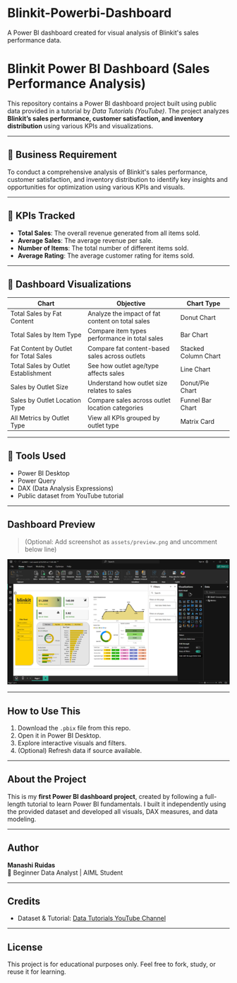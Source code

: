 # Blinkit-Powerbi-Dashboard
A Power BI dashboard created for visual analysis of Blinkit's sales performance data.
# Blinkit Power BI Dashboard (Sales Performance Analysis)

This repository contains a Power BI dashboard project built using public data provided in a tutorial by *Data Tutorials (YouTube)*. The project analyzes **Blinkit’s sales performance, customer satisfaction, and inventory distribution** using various KPIs and visualizations.

---

## 📌 Business Requirement

To conduct a comprehensive analysis of Blinkit's sales performance, customer satisfaction, and inventory distribution to identify key insights and opportunities for optimization using various KPIs and visuals.

---

## 📌 KPIs Tracked


- **Total Sales**: The overall revenue generated from all items sold.
- **Average Sales**: The average revenue per sale.
- **Number of Items**: The total number of different items sold.
- **Average Rating**: The average customer rating for items sold.

---

## 📌 Dashboard Visualizations

| Chart | Objective | Chart Type |
|-------|-----------|------------|
| Total Sales by Fat Content | Analyze the impact of fat content on total sales | Donut Chart |
| Total Sales by Item Type | Compare item types performance in total sales | Bar Chart |
| Fat Content by Outlet for Total Sales | Compare fat content-based sales across outlets | Stacked Column Chart |
| Total Sales by Outlet Establishment | See how outlet age/type affects sales | Line Chart |
| Sales by Outlet Size | Understand how outlet size relates to sales | Donut/Pie Chart |
| Sales by Outlet Location Type | Compare sales across outlet location categories | Funnel Bar Chart |
| All Metrics by Outlet Type | View all KPIs grouped by outlet type | Matrix Card |


---

## 📌 Tools Used

- Power BI Desktop
- Power Query
- DAX (Data Analysis Expressions)
- Public dataset from YouTube tutorial

---

##  Dashboard Preview

> (Optional: Add screenshot as `assets/preview.png` and uncomment below line)

![Dashboard Preview](assets/preview.png) 

---

## How to Use This

1. Download the `.pbix` file from this repo.
2. Open it in Power BI Desktop.
3. Explore interactive visuals and filters.
4. (Optional) Refresh data if source available.

---

## About the Project

This is my **first Power BI dashboard project**, created by following a full-length tutorial to learn Power BI fundamentals. I built it independently using the provided dataset and developed all visuals, DAX measures, and data modeling.

---

##  Author

**Manashi Ruidas**  
📍 Beginner Data Analyst | AIML Student  


---

##  Credits

- Dataset & Tutorial: [Data Tutorials YouTube Channel](https://www.youtube.com/@datatutorials1)

---

##  License

This project is for educational purposes only. Feel free to fork, study, or reuse it for learning.
